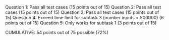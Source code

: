 Question 1: Pass all test cases (15 points out of 15)
Question 2: Pass all test cases (15 points out of 15)
Question 3: Pass all test cases (15 points out of 15)
Question 4: Exceed time limit for subtask 3 (number inputs < 500000)  (6 points out of 15)
Question 5: Only works for subtask 1  (3 points out of 15)

CUMULATIVE: 54 points out of 75 possible (72%)
